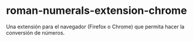 # roman-numerals-extension-chrome
Una extensión para el navegador (Firefox o Chrome) que permita hacer la conversión de números.
